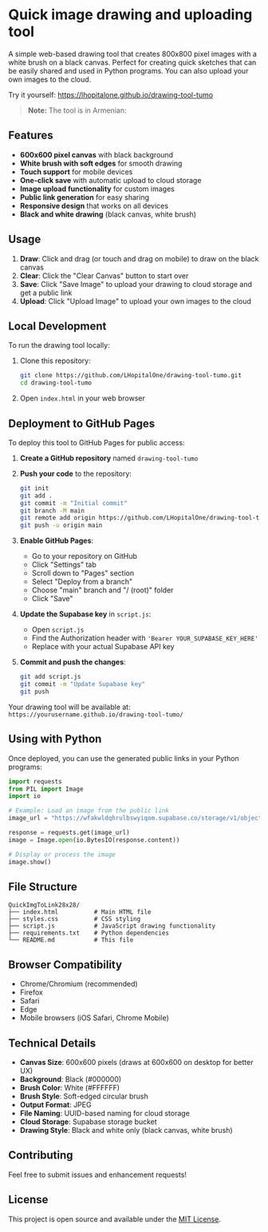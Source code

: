 # Quick image drawing and uploading tool

A simple web-based drawing tool that creates 800x800 pixel images with a white brush on a black canvas. Perfect for creating quick sketches that can be easily shared and used in Python programs. You can also upload your own images to the cloud.

Try it yourself: https://lhopitalone.github.io/drawing-tool-tumo
> **Note:** The tool is in Armenian:

## Features

- **600x600 pixel canvas** with black background
- **White brush with soft edges** for smooth drawing
- **Touch support** for mobile devices
- **One-click save** with automatic upload to cloud storage
- **Image upload functionality** for custom images
- **Public link generation** for easy sharing
- **Responsive design** that works on all devices
- **Black and white drawing** (black canvas, white brush)

## Usage

1. **Draw**: Click and drag (or touch and drag on mobile) to draw on the black canvas
2. **Clear**: Click the "Clear Canvas" button to start over
3. **Save**: Click "Save Image" to upload your drawing to cloud storage and get a public link
4. **Upload**: Click "Upload Image" to upload your own images to the cloud

## Local Development

To run the drawing tool locally:

1. Clone this repository:
   ```bash
   git clone https://github.com/LHopitalOne/drawing-tool-tumo.git
   cd drawing-tool-tumo
   ```

2. Open `index.html` in your web browser

## Deployment to GitHub Pages

To deploy this tool to GitHub Pages for public access:

1. **Create a GitHub repository** named `drawing-tool-tumo`

2. **Push your code** to the repository:
   ```bash
   git init
   git add .
   git commit -m "Initial commit"
   git branch -M main
   git remote add origin https://github.com/LHopitalOne/drawing-tool-tumo.git
   git push -u origin main
   ```

3. **Enable GitHub Pages**:
   - Go to your repository on GitHub
   - Click "Settings" tab
   - Scroll down to "Pages" section
   - Select "Deploy from a branch"
   - Choose "main" branch and "/ (root)" folder
   - Click "Save"

4. **Update the Supabase key** in `script.js`:
   - Open `script.js`
   - Find the Authorization header with `'Bearer YOUR_SUPABASE_KEY_HERE'`
   - Replace with your actual Supabase API key

5. **Commit and push the changes**:
   ```bash
   git add script.js
   git commit -m "Update Supabase key"
   git push
   ```

Your drawing tool will be available at: `https://yourusername.github.io/drawing-tool-tumo/`

## Using with Python

Once deployed, you can use the generated public links in your Python programs:

```python
import requests
from PIL import Image
import io

# Example: Load an image from the public link
image_url = "https://wfakwldqhrulbswyiqom.supabase.co/storage/v1/object/public/ai-art-files-bucket/your-uuid-here.jpg"

response = requests.get(image_url)
image = Image.open(io.BytesIO(response.content))

# Display or process the image
image.show()
```

## File Structure

```
QuickImgToLink28x28/
├── index.html          # Main HTML file
├── styles.css          # CSS styling
├── script.js           # JavaScript drawing functionality
├── requirements.txt    # Python dependencies
└── README.md           # This file
```

## Browser Compatibility

- Chrome/Chromium (recommended)
- Firefox
- Safari
- Edge
- Mobile browsers (iOS Safari, Chrome Mobile)

## Technical Details

- **Canvas Size**: 600x600 pixels (draws at 600x600 on desktop for better UX)
- **Background**: Black (#000000)
- **Brush Color**: White (#FFFFFF)
- **Brush Style**: Soft-edged circular brush
- **Output Format**: JPEG
- **File Naming**: UUID-based naming for cloud storage
- **Cloud Storage**: Supabase storage bucket
- **Drawing Style**: Black and white only (black canvas, white brush)

## Contributing

Feel free to submit issues and enhancement requests!

## License

This project is open source and available under the [MIT License](LICENSE). 
